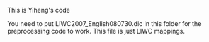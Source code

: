 This is Yiheng's code

You need to put LIWC2007_English080730.dic in this folder for the preprocessing code to work. This file is just LIWC mappings.
